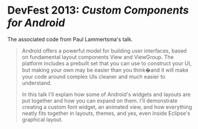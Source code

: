 DevFest 2013: *Custom Components for Android*
===========

The associated code from Paul Lammertsma's talk.

> Android offers a powerful model for building user interfaces, based on fundamental layout components View and ViewGroup. The platform includes a prebuilt set that you can use to construct your UI, but making your own may be easier than you think�and it will make your code around complex UIs cleaner and much easier to understand.
>
> In this talk I'll explain how some of Android's widgets and layouts are put together and how you can expand on them. I'll demonstrate creating a custom font widget, an animated view, and how everything neatly fits together in layouts, themes, and yes, even inside Eclipse's graphical layout.

